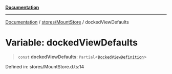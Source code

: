[**Documentation**](../../../index.md)

***

[Documentation](../../../index.md) / [stores/MountStore](../index.md) / dockedViewDefaults

# Variable: dockedViewDefaults

> `const` **dockedViewDefaults**: `Partial`\<[`DockedViewDefinition`](../../../perspective-client/interfaces/DockedViewDefinition.md)\>

Defined in: stores/MountStore.d.ts:14
